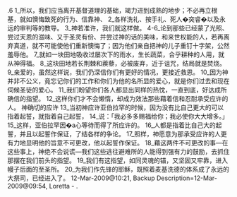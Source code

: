 .6 
1_所以，我们应当离开基督道理的基础，竭力进到成熟的地步；不必再立根基，就如懊悔致死的行为、信靠神、 2_各样洗礼、按手礼、死人�突睿�以及永远的审判等的教导。 3_神若准许，我们就这样做。 4-6_论到那些已经蒙了光照、尝过天恩的滋味、又于圣灵有份、并尝过神的话的美味，和来世权能的人，若再离弃真道，就不可能使他们重新懊悔了；因为他们亲自把神的儿子重钉十字架，公然羞辱他。 7_就如一块田地吸收过屡次下的雨水，生长蔬菜，合乎耕种的人用，就从神得福。 8_这块田地若长荆棘和蒺藜，必被废弃，近于诅咒，结局就是焚烧。 
9_亲爱的，虽然这样说，我们仍深信你们有更好的情况，更接近救恩。 10_因为神并非不公义，竟忘记你们的工作和你们为他的名所显的爱心，就是你们过去和现在伺候圣徒的爱心。 11_我们盼望你们各人都显出同样的热忱，一直到底，好达成所确信的指望。 12_这样你们才不会懒惰，却成为效法那些藉着信和忍耐承受应许的人。 
神确切的应许 
13_当初神应许亚伯拉罕的时候，因为没有比自己更大的可以指着起誓，就指着自己起誓， 14_说：「我必多多赐福给你；我必使你大大增多。」 15_这样，亚伯拉罕因�a心等待而得了所应许的。 16_人都是指着比自己大的起誓，并且以起誓作保证，了结各样的争论。 17_照样，神愿意为那承受应许的人更有力地显明他的旨意不可更改，他以起誓作保证。 18_藉这两件不可更改的事―在这些事上，神绝不会说谎―我们这些逃往避难所的人能得到强有力的鼓励，去抓住那摆在我们前头的指望。 19_我们有这指望，如同灵魂的锚，又坚固又牢靠，进入幔子后面的至圣所。 20_为我们作先锋的耶稣，既照着麦基洗德的体系成了永远的大祭司，已经进入了。 
12-Mar-2009@10:21, Backup Description=12-Mar-2009@09:54, Loretta - 
.